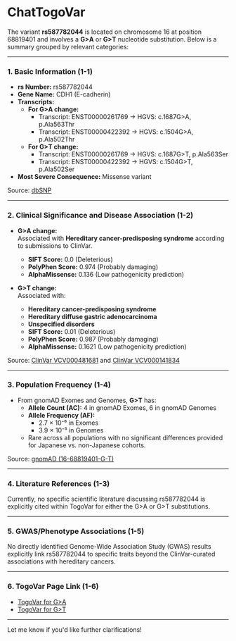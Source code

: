 # ChatTogoVar

The variant **rs587782044** is located on chromosome 16 at position 68819401 and involves a **G>A** or **G>T** nucleotide substitution. Below is a summary grouped by relevant categories:

---

### **1. Basic Information (1-1)**

- **rs Number:** rs587782044  
- **Gene Name:** CDH1 (E-cadherin)  
- **Transcripts:**
  - **For G>A change:**
    - Transcript: ENST00000261769 → HGVS: c.1687G>A, p.Ala563Thr
    - Transcript: ENST00000422392 → HGVS: c.1504G>A, p.Ala502Thr
  - **For G>T change:**
    - Transcript: ENST00000261769 → HGVS: c.1687G>T, p.Ala563Ser
    - Transcript: ENST00000422392 → HGVS: c.1504G>T, p.Ala502Ser  
- **Most Severe Consequence:** Missense variant

Source: [dbSNP](https://identifiers.org/dbsnp/rs587782044)

---

### **2. Clinical Significance and Disease Association (1-2)**

- **G>A change:**  
  Associated with **Hereditary cancer-predisposing syndrome** according to submissions to ClinVar.
  - **SIFT Score:** 0.0 (Deleterious)  
  - **PolyPhen Score:** 0.974 (Probably damaging)
  - **AlphaMissense:** 0.136 (Low pathogenicity prediction)

- **G>T change:**  
  Associated with:
  - **Hereditary cancer-predisposing syndrome**  
  - **Hereditary diffuse gastric adenocarcinoma**
  - **Unspecified disorders**
  - **SIFT Score:** 0.01 (Deleterious)  
  - **PolyPhen Score:** 0.987 (Probably damaging)  
  - **AlphaMissense:** 0.1621 (Low pathogenicity prediction)

Source: [ClinVar VCV000481681](https://www.ncbi.nlm.nih.gov/clinvar/variation/481681) and [ClinVar VCV000141834](https://www.ncbi.nlm.nih.gov/clinvar/variation/141834)

---

### **3. Population Frequency (1-4)**

- From gnomAD Exomes and Genomes, **G>T** has:
  - **Allele Count (AC):** 4 in gnomAD Exomes, 6 in gnomAD Genomes  
  - **Allele Frequency (AF):** 
    - 2.7 × 10⁻⁶ in Exomes  
    - 3.9 × 10⁻⁵ in Genomes  
  - Rare across all populations with no significant differences provided for Japanese vs. non-Japanese cohorts.

Source: [gnomAD (16-68819401-G-T)](https://gnomad.broadinstitute.org/variant/16-68819401-G-T?dataset=gnomad_r4)

---

### **4. Literature References (1-3)**

Currently, no specific scientific literature discussing rs587782044 is explicitly cited within TogoVar for either the G>A or G>T substitutions.

---

### **5. GWAS/Phenotype Associations (1-5)**

No directly identified Genome-Wide Association Study (GWAS) results explicitly link rs587782044 to specific traits beyond the ClinVar-curated associations with hereditary cancers.

---

### **6. TogoVar Page Link (1-6)**

- [TogoVar for G>A](https://togovar.biosciencedbc.jp/variant/16-68819401-G-A)  
- [TogoVar for G>T](https://togovar.biosciencedbc.jp/variant/16-68819401-G-T)

--- 

Let me know if you'd like further clarifications!